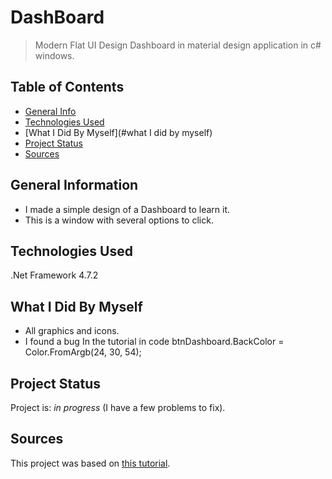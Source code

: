 # DashBoard 
> Modern Flat UI Design Dashboard in material design application in c# windows.

## Table of Contents
* [General Info](#general-information)
* [Technologies Used](#technologies-used)
* [What I Did By Myself](#what I did by myself)
* [Project Status](#project-status)
* [Sources](#sources)

## General Information
- I made a simple design of a Dashboard to learn it.
- This is a window with several options to click.

## Technologies Used
.Net Framework 4.7.2

## What I Did By Myself
- All graphics and icons.
- I found a bug
  In the tutorial in code btnDashboard.BackColor = Color.FromArgb(24, 30, 54);


## Project Status
Project is: _in progress_ (I have a few problems to fix).

## Sources
This project was based on [this tutorial](https://www.youtube.com/watch?v=vYDyGxoq9JU&list=WL&index=10).
